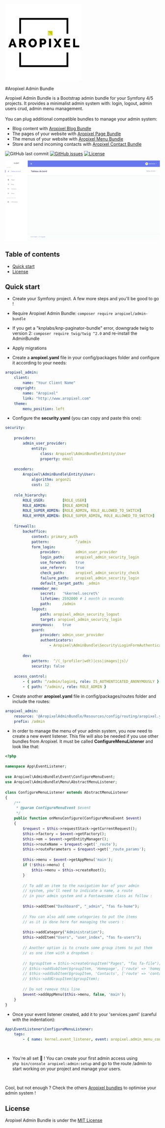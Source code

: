 ![Aropixel Logo](logo-aropixel.png)

#Aropixel Admin Bundle

Aropixel Admin Bundle is a Bootstrap admin bundle for your Symfony 4/5 projects. It provides a minimalist admin system with: login, logout, admin users crud, admin menu management.
<br><br>
You can plug additional compatible bundles to manage your admin system:

- Blog content with [Aropixel Blog Bundle](https://github.com/aropixel/blog-bundle)
- The pages of your website with [Aropixel Page Bundle](https://github.com/aropixel/page-bundle)
- The menus of your website with [Aropixel Menu Bundle](https://github.com/aropixel/menu-bundle)
- Store and send incoming contacts with [Aropixel Contact Bundle](https://github.com/aropixel/contact-bundle)

![GitHub last commit](https://img.shields.io/github/last-commit/aropixel/admin-bundle.svg)
[![GitHub issues](https://img.shields.io/github/issues/aropixel/admin-bundle.svg)](https://github.com/stisla/stisla/issues)
[![License](https://img.shields.io/github/license/aropixel/admin-bundle.svg)](LICENSE)

![Aropixel Admin Preview](./screenshot.png)

## Table of contents

- [Quick start](#quick-start)
- [License](#license)

## Quick start

- Create your Symfony project. A few more steps and you'll be good to go !

- Require Aropixel Admin Bundle: `composer require aropixel/admin-bundle`

- If you get a "knplabs/knp-paginator-bundle" error, downgrade twig to version 2:  `composer require twig/twig ^2.0` and re-install the AdminBundle

- Apply migrations

- Create a **aropixel.yaml** file in your config/packages folder and configure it according to your needs:
```yaml
aropixel_admin:
    client:
        name: "Your Client Name"
    copyright:
        name: "Aropixel"
        link: "http://www.aropixel.com"
    theme:
        menu_position: left
```

- Configure the **security.yaml** (you can copy and paste this one):
```yaml
security:

    providers:
        admin_user_provider:
            entity:
                class: Aropixel\AdminBundle\Entity\User
                property: email

    encoders:
        Aropixel\AdminBundle\Entity\User:
            algorithm: argon2i
            cost: 12

    role_hierarchy:
        ROLE_USER:        [ROLE_USER]
        ROLE_ADMIN:       [ROLE_ADMIN]
        ROLE_SUPER_ADMIN: [ROLE_ADMIN, ROLE_ALLOWED_TO_SWITCH]
        ROLE_HYPER_ADMIN: [ROLE_SUPER_ADMIN, ROLE_ALLOWED_TO_SWITCH]

    firewalls:
        backoffice:
            context: primary_auth
            pattern:            ^/admin
            form_login:
                provider:       admin_user_provider
                login_path:     aropixel_admin_security_login
                use_forward:    true
                use_referer:    true
                check_path:     aropixel_admin_security_check
                failure_path:   aropixel_admin_security_login
                default_target_path: _admin
            remember_me:
                secret:   '%kernel.secret%'
                lifetime: 2592000 # 1 month in seconds
                path:     /admin
            logout:
                path: aropixel_admin_security_logout
                target: aropixel_admin_security_login
            anonymous:    true
            guard:
                provider: admin_user_provider
                authenticators:
                    - Aropixel\AdminBundle\Security\LoginFormAuthenticator

        dev:
            pattern:  ^/(_(profiler|wdt)|css|images|js)/
            security: false

    access_control:
        - { path: ^/admin/login$, role: IS_AUTHENTICATED_ANONYMOUSLY }
        - { path: ^/admin/, role: ROLE_ADMIN }

```

- Create another **aropixel.yaml** file in config/packages/routes folder and include the routes:
```yaml
aropixel_admin:
    resource: '@AropixelAdminBundle/Resources/config/routing/aropixel.yml'
    prefix: /admin
```

- In order to manage the menu of your admin system, you now need to create a new event listener. 
This file will also be needed if you use other bundles from Aropixel.
It must be called **ConfigureMenuListener** and look like that:
```php
<?php

namespace App\EventListener;

use Aropixel\AdminBundle\Event\ConfigureMenuEvent;
use Aropixel\AdminBundle\Menu\AbstractMenuListener;

class ConfigureMenuListener extends AbstractMenuListener
{
    /**
     * @param ConfigureMenuEvent $event
     */
    public function onMenuConfigure(ConfigureMenuEvent $event)
    {
        $request = $this->requestStack->getCurrentRequest();
        $this->factory = $event->getFactory();
        $this->em = $event->getEntityManager();
        $this->routeName = $request->get('_route');
        $this->routeParameters = $request->get('_route_params');

        $this->menu = $event->getAppMenu('main');
        if (!$this->menu) {
            $this->menu = $this->createRoot();
        }

        // To add an item to the navigation bar of your admin
        // system, you'll need to indicate a name, a route
        // in your admin system and a Fontawesome class as follow :

        $this->addItem("Dashboard", "_admin", "fas fa-home");

        // You can also add some categories to put the items 
        // as it is done here for managing the users :
        
        $this->addCategory("Administration");
        $this->addItem("Users", "user_index", "fas fa-users");
        
        // Another option is to create some group items to put them
        // as one item with a dropdown :

        // $groupItem = $this->createGroupItem("Pages", "fas fa-file");
        // $this->addSubItem($groupItem, 'Homepage', ['route' => 'homepage', 'routeParameters' => ['type' => 'homepage']]);
        // $this->addSubItem($groupItem, 'Contacts', ['route' => 'contacts', 'routeParameters' => ['type' => 'contacts']]);
        // $this->addGroupItem($groupItem);

        // Do not remove this line
        $event->addAppMenu($this->menu, false, 'main');
    }
}
```
- Once your event listener created, add it to your 'services.yaml' (careful with the indentation):
```yaml
App\EventListener\ConfigureMenuListener:
    tags:
        - { name: kernel.event_listener, event: aropixel.admin_menu_configure, method: onMenuConfigure }
```

<br>

- You're all set 🎉 ! You can create your first admin access using  
`php bin/console aropixel:admin:setup` and go to the route /admin to start 
working on your project and manage your users.

<br>

Cool, but not enough ? Check the others
[Aropixel bundles](https://github.com/aropixel/) to optimise your admin system !

## License
Aropixel Admin Bundle is under the [MIT License](LICENSE)
